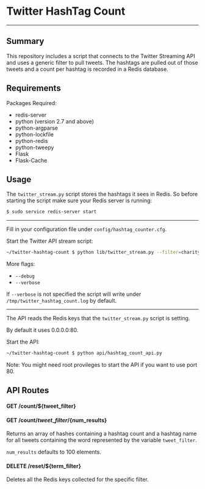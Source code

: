 # Twitter HashTag Count
--------------

## Summary
This repository includes a script that connects to the Twitter Streaming API and uses a generic filter to pull tweets. The hashtags are pulled out of those tweets and a count per hashtag is recorded in a Redis database.

## Requirements
Packages Required:

* redis-server
* python (version 2.7 and above)
* python-argparse
* python-lockfile
* python-redis
* python-tweepy
* Flask
* Flask-Cache

## Usage
The `twitter_stream.py` script stores the hashtags it sees in Redis. So before starting the script make sure your Redis server is running:

```sh
$ sudo service redis-server start
```

---

Fill in your configuration file under `config/hashtag_counter.cfg`.

Start the Twitter API stream script:

```sh
~/twitter-hashtag-count $ python lib/twitter_stream.py --filter=charity
```

More flags:

* `--debug`
* `--verbose`

If `--verbose` is not specified the script will write under `/tmp/twitter_hashtag_count.log` by default.

---

The API reads the Redis keys that the `twitter_stream.py` script is setting.

By default it uses 0.0.0.0:80.

Start the API:

```sh
~/twitter-hashtag-count $ python api/hashtag_count_api.py
```

Note: You might need root provileges to start the API if you want to use port 80.

## API Routes

#### GET /count/${tweet\_filter}
#### GET /count/${tweet\_filter}/${num\_results}
Returns an array of hashes containing a hashtag count and a hashtag name for all tweets containing the word represented by the variable `tweet_filter`.

`num_results` defaults to 100 elements.

#### DELETE /reset/${term\_filter}
Deletes all the Redis keys collected for the specific filter.
